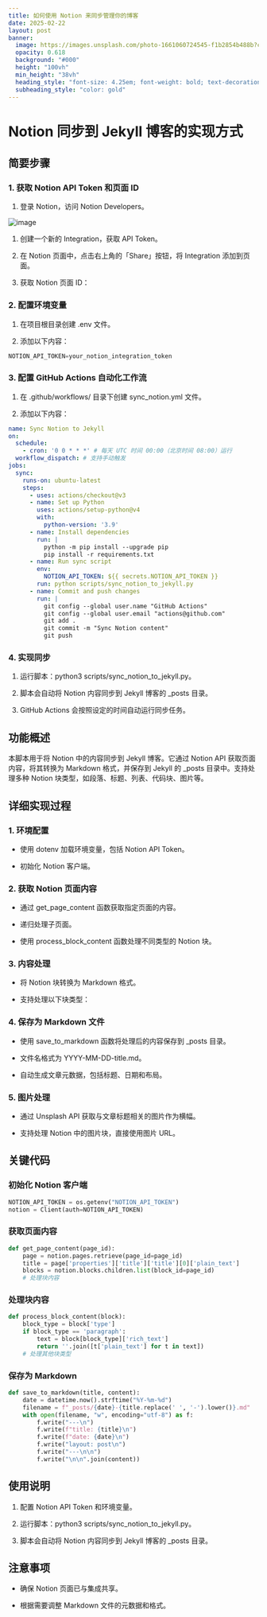 ```yaml
---
title: 如何使用 Notion 来同步管理你的博客
date: 2025-02-22
layout: post
banner:
  image: https://images.unsplash.com/photo-1661060724545-f1b2854b488b?crop=entropy&cs=tinysrgb&fit=max&fm=jpg&ixid=M3w2OTIwMzJ8MHwxfHJhbmRvbXx8fHx8fHx8fDE3NDAyNDEyNTd8&ixlib=rb-4.0.3&q=80&w=1080
  opacity: 0.618
  background: "#000"
  height: "100vh"
  min_height: "38vh"
  heading_style: "font-size: 4.25em; font-weight: bold; text-decoration: underline"
  subheading_style: "color: gold"
---
```


# Notion 同步到 Jekyll 博客的实现方式

## 简要步骤

### 1. 获取 Notion API Token 和页面 ID

1. 登录 Notion，访问 Notion Developers。

![image](https://prod-files-secure.s3.us-west-2.amazonaws.com/a7a0cc5a-89b9-4cda-8686-1fba0ca52f40/d19c1afe-dea5-4312-9333-786b0ba83054/image.png?X-Amz-Algorithm=AWS4-HMAC-SHA256&X-Amz-Content-Sha256=UNSIGNED-PAYLOAD&X-Amz-Credential=ASIAZI2LB466VKKU5DCH%2F20250222%2Fus-west-2%2Fs3%2Faws4_request&X-Amz-Date=20250222T162057Z&X-Amz-Expires=3600&X-Amz-Security-Token=IQoJb3JpZ2luX2VjEMj%2F%2F%2F%2F%2F%2F%2F%2F%2F%2FwEaCXVzLXdlc3QtMiJIMEYCIQD%2BMtEA3GrPznV3o4iiipaYOpnTzJPVrJ53J4zkJjElRQIhAIFKWDbPS4NibAqlJH7DeQMkoKSDP3yc6L3WuzXpQahWKogECPH%2F%2F%2F%2F%2F%2F%2F%2F%2F%2FwEQABoMNjM3NDIzMTgzODA1Igwrx38%2F%2FqFVhzNx50Eq3AMwGpPheRL00B7HUqwzhH9luUVfhf5ZBwUCANEWFCdCEEZWF2n%2By4Q7EVa5jnl%2BTMl9RQ1Kg%2BmYuOMq26e1fWAb%2BffcIvYV63FR8u%2BxIeXYQallFNNVMk2kd6ChT1rL3I6zFD%2F2Cw0l%2FCX4ZlZYZTqkBTlVwPZKczlJwkxTDZnPDJyroX%2BkGahvRgPV%2FLOgMrYULUSPY9qtQEFdaZ0HAYSvMG%2FUGWWesoDZQLok4MT7%2FOf8QI2Vubmr0ctAF%2FTx7FFfMj%2FDH1T1T8dT7JRNb3ymfe3VU9LYjVK%2FKr8DT3obU%2BUsrORisqRtG90G6Q2pOF5462vM6ymsDrvmwru0%2BXsfHLkmCgoJAmZ%2B3%2BgAUGJrYWL71hg6%2Fn%2FG4NERzjF5ZWPXUFBH9%2BwUi2N8HQSqMvfSGJ4J9SyQYCAz%2F10ODAiRngCNQcEcIjFB6he5z5EeXKzZPIrOn%2Fis8PbHiD%2Bz2%2Fo3edJwPxiOOCduv4CefUWQJdfLL3bAhtnxBdx423ckRR3fOQKc0%2Bdx7dno9Uxj8q44qG%2Bt0MRnv1CkIv0VxENBLUG2DiKIOcgzsS7CRiaIvqmrdLxq9MCumTbMrHSXcSqgHT81TuAnHq1WKpQKyItyKiRUYKnAvZ77zlXw9DCk2%2Be9BjqkAaUuMpLoOzKsy%2FUGgWB3ZPQ0Lo9S3Uh8nkc2hb1Y8UBJ81tjzXxMDO33NgG3IIDYTRmLavK9vi%2B6RDVtFoIuz%2F5kGppJcb2LEbkOZsX97zOrZmk0b4ZWer46XhP49W5yosyKitTLzDHEU9M5l7cBLCGQDuLpM%2FjEVcSHILmCoPzfVSFCda7fUVz1wsMu9wbEDFQhD88rfxLtJQ%2Bp9BU%2F41ofb6iH&X-Amz-Signature=dda9537c77d827e1fe8ac4d1df856f67b3d63ace2437fbafebf2ac8f8194d8ef&X-Amz-SignedHeaders=host&x-id=GetObject)

1. 创建一个新的 Integration，获取 API Token。

1. 在 Notion 页面中，点击右上角的「Share」按钮，将 Integration 添加到页面。

1. 获取 Notion 页面 ID：


### 2. 配置环境变量

1. 在项目根目录创建 .env 文件。

1. 添加以下内容：

```javascript
NOTION_API_TOKEN=your_notion_integration_token
```

### 3. 配置 GitHub Actions 自动化工作流

1. 在 .github/workflows/ 目录下创建 sync_notion.yml 文件。

1. 添加以下内容：

```yaml
name: Sync Notion to Jekyll
on:
  schedule:
    - cron: '0 0 * * *' # 每天 UTC 时间 00:00（北京时间 08:00）运行
  workflow_dispatch: # 支持手动触发
jobs:
  sync:
    runs-on: ubuntu-latest
    steps:
      - uses: actions/checkout@v3
      - name: Set up Python
        uses: actions/setup-python@v4
        with:
          python-version: '3.9'
      - name: Install dependencies
        run: |
          python -m pip install --upgrade pip
          pip install -r requirements.txt
      - name: Run sync script
        env:
          NOTION_API_TOKEN: ${{ secrets.NOTION_API_TOKEN }}
        run: python scripts/sync_notion_to_jekyll.py
      - name: Commit and push changes
        run: |
          git config --global user.name "GitHub Actions"
          git config --global user.email "actions@github.com"
          git add .
          git commit -m "Sync Notion content"
          git push
```

### 4. 实现同步

1. 运行脚本：python3 scripts/sync_notion_to_jekyll.py。

1. 脚本会自动将 Notion 内容同步到 Jekyll 博客的 _posts 目录。

1. GitHub Actions 会按照设定的时间自动运行同步任务。

## 功能概述

本脚本用于将 Notion 中的内容同步到 Jekyll 博客。它通过 Notion API 获取页面内容，将其转换为 Markdown 格式，并保存到 Jekyll 的 _posts 目录中。支持处理多种 Notion 块类型，如段落、标题、列表、代码块、图片等。

## 详细实现过程

### 1. 环境配置

- 使用 dotenv 加载环境变量，包括 Notion API Token。

- 初始化 Notion 客户端。

### 2. 获取 Notion 页面内容

- 通过 get_page_content 函数获取指定页面的内容。

- 递归处理子页面。

- 使用 process_block_content 函数处理不同类型的 Notion 块。

### 3. 内容处理

- 将 Notion 块转换为 Markdown 格式。

- 支持处理以下块类型：


### 4. 保存为 Markdown 文件

- 使用 save_to_markdown 函数将处理后的内容保存到 _posts 目录。

- 文件名格式为 YYYY-MM-DD-title.md。

- 自动生成文章元数据，包括标题、日期和布局。

### 5. 图片处理

- 通过 Unsplash API 获取与文章标题相关的图片作为横幅。

- 支持处理 Notion 中的图片块，直接使用图片 URL。

## 关键代码

### 初始化 Notion 客户端

```python
NOTION_API_TOKEN = os.getenv("NOTION_API_TOKEN")
notion = Client(auth=NOTION_API_TOKEN)
```

### 获取页面内容

```python
def get_page_content(page_id):
    page = notion.pages.retrieve(page_id=page_id)
    title = page['properties']['title']['title'][0]['plain_text']
    blocks = notion.blocks.children.list(block_id=page_id)
    # 处理块内容
```

### 处理块内容

```python
def process_block_content(block):
    block_type = block['type']
    if block_type == 'paragraph':
        text = block[block_type]['rich_text']
        return ''.join([t['plain_text'] for t in text])
    # 处理其他块类型
```

### 保存为 Markdown

```python
def save_to_markdown(title, content):
    date = datetime.now().strftime("%Y-%m-%d")
    filename = f"_posts/{date}-{title.replace(' ', '-').lower()}.md"
    with open(filename, "w", encoding="utf-8") as f:
        f.write("---\n")
        f.write(f"title: {title}\n")
        f.write(f"date: {date}\n")
        f.write("layout: post\n")
        f.write("---\n\n")
        f.write("\n\n".join(content))
```

## 使用说明

1. 配置 Notion API Token 和环境变量。

1. 运行脚本：python3 scripts/sync_notion_to_jekyll.py。

1. 脚本会自动将 Notion 内容同步到 Jekyll 博客的 _posts 目录。

## 注意事项

- 确保 Notion 页面已与集成共享。

- 根据需要调整 Markdown 文件的元数据和格式。